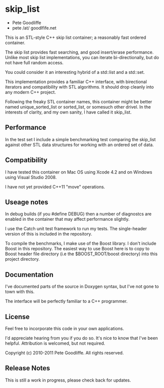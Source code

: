 skip_list
=========

* Pete Goodliffe
* pete /at/ goodlfife.net

This is an STL-style C++ skip list container; a reasonably fast ordered container.

The skip list provides fast searching, and good insert/erase performance.
Unlike most skip list implementations, you can iterate bi-directionally, but do
not have full random access.

You could consider it an interesting hybrid of a std::list and a std::set.

This implementation provides a familiar C++ interface, with birectional iterators
and compatibility with  STL algorithms. It should drop cleanly into any modern
C++ project.

Following the freaky STL container names, this container might be better named
unique_sorted_list or sorted_list, or somesuch other drivel. In the interests of
clarity, and my own sanity, I have called it skip_list.


Performance
-----------------

In the test set I include a simple benchmarking test comparing the skip_list against
other STL data structures for working with an ordered set of data.


Compatibility
-----------------

I have tested this container on Mac OS using Xcode 4.2 and on Windows using
Visual Studio 2008.

I have not yet provided C++11 "move" operations.


Useage notes
-----------------

In debug builds (if you #define DEBUG) then a number of diagnostcs are enabled
in the container that may affect performance slightly.

I use the Catch unit test framework to run my tests. The single-header version of
this is included in the repository.

To compile the benchmarks, I make use of the Boost library. I don't include Boost
in this repository. The easiest way to use Boost here is to copy to Boost header
file directory (i.e the $BOOST_ROOT/boost directory) into this project directory.


Documentation
-----------------

I've documented parts of the source in Doxygen syntax, but I've not gone
to town with this.

The interface will be perfectly familiar to a C++ programmer.


License
-------

Feel free to incorporate this code in your own applications.

I'd appreciate hearing from you if you do so. It's nice to know that I've been helpful. Attribution is welcomed, but not required.

Copyright (c) 2010-2011 Pete Goodliffe. All rights reserved.


Release Notes
-------------

This is still a work in progress, please check back for updates.
